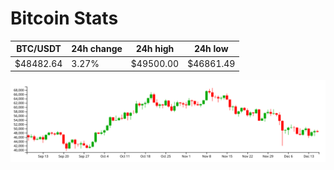 # Bitcoin Stats

BTC/USDT|24h change|24h high|24h low|
|---|---|---|---|
|$48482.64|3.27%|$49500.00|$46861.49|

<img src="./chart.svg">
